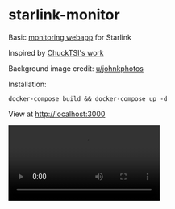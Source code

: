 # starlink-monitor

Basic [monitoring webapp](http://localhost:3000) for Starlink

Inspired by [ChuckTSI's work](https://github.com/ChuckTSI/BetterThanNothingWebInterface)

Background image credit: [u/johnkphotos](https://www.reddit.com/r/space/comments/4i3t6t/long_exposure_photograph_i_took_of_this_mornings/)

Installation:

```
docker-compose build && docker-compose up -d
```

View at [http://localhost:3000](http://localhost:3000)

![](resources/screenshot.mp4)
